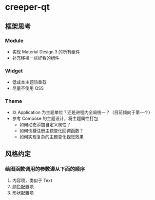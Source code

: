 # creeper-qt

## 框架思考

### Module

- 实现 Material Design 3 的所有组件
- 补充移植一些好看的组件

### Widget

- 低成本主题热重载
- 尽量不使用 QSS

### Theme

- 以 Application 为主题单位？还是进程内全局统一？（目前倾向于第一个）
- 参考 Compose 的主题设计，将主题属性打包
  - 如何动态添加自定义属性？
  - 如何快捷注册主题变化回调函数？
  - 如何实现复杂的主题变化视觉效果

## 风格约定

### 绘图函数调用的参数遵从下面的顺序

1. 内容项，类似于 Text
2. 颜色配置项
3. 形状配置项
